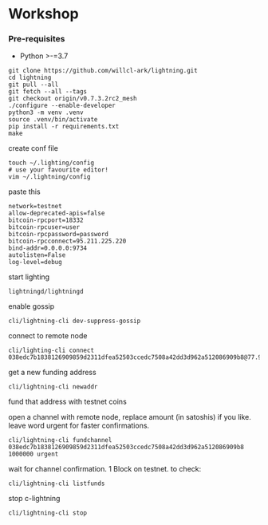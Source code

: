 # Workshop

### Pre-requisites
* Python >-=3.7

```shell script
git clone https://github.com/willcl-ark/lightning.git
cd lightning
git pull --all
git fetch --all --tags
git checkout origin/v0.7.3.2rc2_mesh
./configure --enable-developer
python3 -m venv .venv
source .venv/bin/activate
pip install -r requirements.txt
make
```
create conf file

```shell script
touch ~/.lighting/config
# use your favourite editor!
vim ~/.lightning/config
```

paste this

```
network=testnet
allow-deprecated-apis=false
bitcoin-rpcport=18332
bitcoin-rpcuser=user
bitcoin-rpcpassword=password
bitcoin-rpcconnect=95.211.225.220
bind-addr=0.0.0.0:9734
autolisten=False
log-level=debug
```

start lighting

```shell script
lightningd/lightningd
```

enable gossip

```shell script
cli/lightning-cli dev-suppress-gossip
```

connect to remote node

```shell script
cli/lighting-cli connect 038edc7b1838126909859d2311dfea52503ccedc7508a42dd3d962a512086909b8@77.98.116.8:9734
```

get a new funding address

```shell script
cli/lightning-cli newaddr
```

fund that address with testnet coins

open a channel with remote node, replace amount (in satoshis) if you like. leave word urgent for faster confirmations.

```shell script
cli/lightning-cli fundchannel 038edc7b1838126909859d2311dfea52503ccedc7508a42dd3d962a512086909b8 1000000 urgent
```

wait for channel confirmation. 1 Block on testnet. to check:

```shell script
cli/lightning-cli listfunds
```

stop c-lightning

```shell script
cli/lightning-cli stop
```



